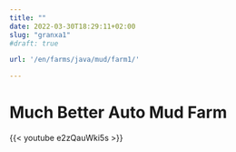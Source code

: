 ```yaml
---
title: ""
date: 2022-03-30T18:29:11+02:00
slug: "granxa1"
#draft: true

url: '/en/farms/java/mud/farm1/'

---
```


# Much Better Auto Mud Farm
{{< youtube e2zQauWki5s >}}
